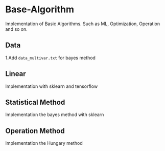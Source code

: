 # Base-Algorithm
Implementation of Basic Algorithms. Such as ML, Optimization, Operation and so on.

## Data
1.Add `data_multivar.txt` for bayes method

## Linear
Implementation with sklearn and tensorflow

## Statistical Method
Implementation the bayes method with sklearn

## Operation Method
Implementation the Hungary method
